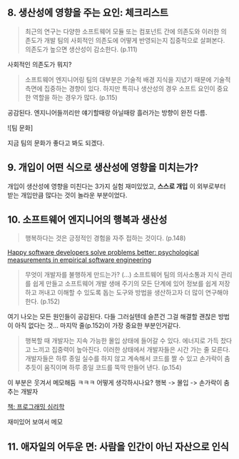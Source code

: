 ## 8. 생산성에 영향을 주는 요인: 체크리스트

> 최근의 연구는 다양한 소프트웨어 모듈 또는 컴포넌트 간에 의존도와 이러한 의존도가 개발 팀의 사회적인 의존도에 어떻게 반영되는지 집중적으로 살펴본다. 의존도가 높으면 생산성이 감소한다. (p.111)

사회적인 의존도가 뭐지?

> 소프트웨어 엔지니어링 팀의 대부분은 기술적 배경 지식을 지녔기 때문에 기술적 측면에 집중하는 경향이 있다. 하지만 특히나 생산성의 경우 소프트 요인이 중요한 역할을 하는 경우가 많다. (p.115)

공감된다. 엔지니어들끼리만 얘기할때랑 아닐때랑 흘러가는 방향이 완전 다름.

![팀 문화]

지금 팀의 문화가 좋다고 봐도 되겠다.

## 9. 개입이 어떤 식으로 생산성에 영향을 미치는가?

개입이 생산성에 영향을 미친다는 3가지 실험 재미있었고, **스스로 개입** 이 외부로부터 받는 개입만큼 많다는 것이 놀라운 부분이었다.

## 10. 소프트웨어 엔지니어의 행복과 생산성

> 행복하다는 것은 긍정적인 경험을 자주 접하는 것이다. (p.148)

[Happy software developers solve problems better: psychological measurements in empirical software engineering](https://peerj.com/articles/289/)

> 무엇이 개발자를 불행하게 만드는가? (...) 소프트웨어 팀의 의사소통과 지식 관리를 쉽게 만들고 소프트웨어 개발 생애 주기의 모든 단계에 있어 정보를 쉽게 저장하고 꺼내고 이해할 수 있도록 돕는 도구와 방법을 생산하고자 더 많이 연구해야 한다. (p.152)

여기 나오는 모든 원인들이 공감된다. 다들 그러실텐데 슬픈건 그걸 해결할 괜찮은 방법이 아직 없다는 것... 마지막 줄(p.152)이 가장 중요한 부분인거같다.

> 행복할 때 개발자는 지속 가능한 몰입 상태에 들어갈 수 있다. 에너지로 가득 찼다고 느끼고 집중력이 높아진다. 이러한 상태에서 개발자들은 시간 가는 줄 모른다. 개발자들은 하루 종일 실수를 하지 않고 계속해서 코드를 짤 수 있고 손가락이 춤추듯이 움직이며 하루 종일 코드를 뚝딱 만들어 낸다. (p.154)

이 부분은 웃겨서 메모해둠 ㅋㅋㅋ 어떻게 생각하시나요? 행복 -> 몰입 -> 손가락이 춤추는 개발자

[책: 프로그래밍 심리학](https://www.aladin.co.kr/shop/wproduct.aspx?ISBN=8966260985&ttbkey=ttboutsideris1727002&COPYPaper=1)

재미있어 보여서 메모

## 11. 애자일의 어두운 면: 사람을 인간이 아닌 자산으로 인식
